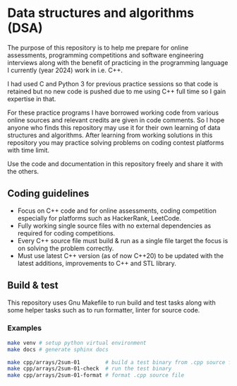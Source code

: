 Data structures and algorithms (DSA)
====================================

The purpose of this repository is to help me prepare for online assessments,
programming competitions and software engineering interviews along with the
benefit of practicing in the programming language I currently (year 2024) work
in i.e. C++.

I had used C and Python 3 for previous practice sessions so that code is
retained but no new code is pushed due to me using C++ full time so I gain
expertise in that.

For these practice programs I have borrowed working code from various online
sources and relevant credits are given in code comments. So I hope anyone who
finds this repository may use it for their own learning of data structures and
algorithms. After learning from working solutions in this repository you may
practice solving problems on coding contest platforms with time limit.

Use the code and documentation in this repository freely and share it with the
others.

Coding guidelines
-----------------

* Focus on C++ code and for online assessments, coding competition especially
  for platforms such as HackerRank, LeetCode.
* Fully working single source files with no external dependencies as required
  for coding competitions.
* Every C++ source file must build & run as a single file target the focus is
  on solving the problem correctly.
* Must use latest C++ version (as of now C++20) to be updated with the latest
  additions, improvements to C++ and STL library.

Build & test
------------

This repository uses Gnu Makefile to run build and test tasks along with some
helper tasks such as to run formatter, linter for source code.

### Examples

```bash
make venv # setup python virtual environment
make docs # generate sphinx docs

make cpp/arrays/2sum-01        # build a test binary from .cpp source file
make cpp/arrays/2sum-01-check  # run the test binary
make cpp/arrays/2sum-01-format # format .cpp source file
```
